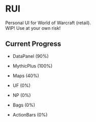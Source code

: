 # RUI
Personal UI for World of Warcraft (retail).  
WIP! Use at your own risk!  

## Current Progress

* DataPanel (90%)
* MythicPlus (100%)

* Maps (40%)

* UF (0%)
* NP (0%)
* Bags (0%)
* ActionBars (0%)
